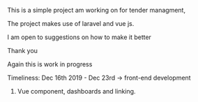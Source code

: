 This is a simple project am working on for tender managment,

The project makes use of laravel and vue js. 

I am open to suggestions on how to make it better

Thank you

Again this is work in progress

Timeliness:  Dec 16th 2019 - Dec 23rd -> front-end development 

1. Vue component, dashboards and linking. 